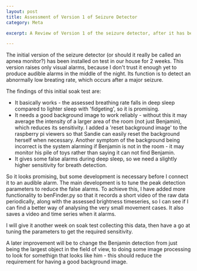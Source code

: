```yaml
---
layout: post
title: Assessment of Version 1 of Seizure Detector
category: Meta

excerpt: A Review of Version 1 of the seizure detector, after it has been on soak test for 2 weeks.

---
```


The initial version of the seizure detector (or should it really be called an
apnea monitor?) has been installed on test in our house for 2 weeks.
This version raises only visual alarms, because I don't trust it enough yet
to produce audible alarms in the middle of the night.   Its function is to
detect an abnormally low breating rate, which occurs after a major seizure.

The findings of this initial soak test are:
  *  It basically works - the assessed breathing rate falls in deep sleep 
compared to lighter sleep with 'fidgeting', so it is promising.
  *  It needs a good background image to work reliably - without this it may
average the intensity of a larger area of the room (not just Benjamin), which 
reduces its sensitivity.   I added a 'reset background image' to the raspberry
pi viewers so that Sandie can easily reset the background herself when necessary.   Another symptom of the background being incorrect is the system alarming if 
Benjamin is not in the room - it may monitor his pile of toys rather than saying
it can not find Benjamin.
  * It gives some false alarms during deep sleep, so we need a slightly higher
sensitivity for breath detection.

So it looks promising, but some development is necessary before I connect it to
an audible alarm.   The main development is to tune the peak detection 
parameters to reduce the false alarms.   To achieve this, I have added more
functionality to benFinder.py so that it records a short video of the raw
data periodically, along with the assessed brightness timeseries, so I can see
if I can find a better way of analysing the very small movement cases.   It
also saves a video and time series when it alarms.

I will give it another week on soak test collecting this data, then have a go
at tuning the parameters to get the required sensitivity.

A later improvement will be to change the Benjamin detection from just being the largest object in the field of view, to doing some image processing to look for
somethign that looks like him - this should reduce the requirement for having a good background image.

